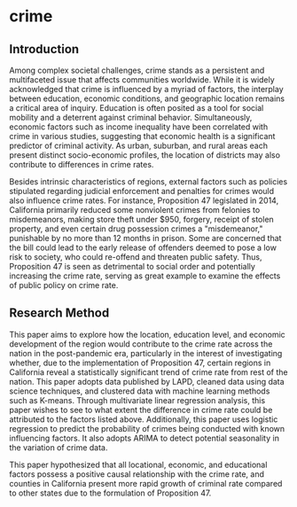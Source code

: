 # crime

## Introduction
Among complex societal challenges, crime stands as a persistent and multifaceted issue that affects communities worldwide. While it is widely acknowledged that crime is influenced by a myriad of factors, the interplay between education, economic conditions, and geographic location remains a critical area of inquiry. Education is often posited as a tool for social mobility and a deterrent against criminal behavior. Simultaneously, economic factors such as income inequality have been correlated with crime in various studies, suggesting that economic health is a significant predictor of criminal activity. As urban, suburban, and rural areas each present distinct socio-economic profiles, the location of districts may also contribute to differences in crime rates.
 
Besides intrinsic characteristics of regions, external factors such as policies stipulated regarding judicial enforcement and penalties for crimes would also influence crime rates. For instance, Proposition 47 legislated in 2014, California primarily reduced some nonviolent crimes from felonies to misdemeanors, making store theft under $950, forgery, receipt of stolen property, and even certain drug possession crimes a "misdemeanor," punishable by no more than 12 months in prison. Some are concerned that the bill could lead to the early release of offenders deemed to pose a low risk to society, who could re-offend and threaten public safety. Thus, Proposition 47 is seen as detrimental to social order and potentially increasing the crime rate, serving as great example to examine the effects of public policy on crime rate.

## Research Method
This paper aims to explore how the location, education level, and economic development of the region would contribute to the crime rate across the nation in the post-pandemic era, particularly in the interest of investigating whether, due to the implementation of Proposition 47, certain regions in California reveal a statistically significant trend of crime rate from rest of the nation. This paper adopts data published by LAPD, cleaned data using data science techniques, and clustered data with machine learning methods such as K-means. Through multivariate linear regression analysis, this paper wishes to see to what extent the difference in crime rate could be attributed to the factors listed above. Additionally, this paper uses logistic regression to predict the probability of crimes being conducted with known influencing factors. It also adopts ARIMA to detect potential seasonality in the variation of crime data. 

This paper hypothesized that all locational, economic, and educational factors possess a positive causal relationship with the crime rate, and counties in California present more rapid growth of criminal rate compared to other states due to the formulation of Proposition 47.


